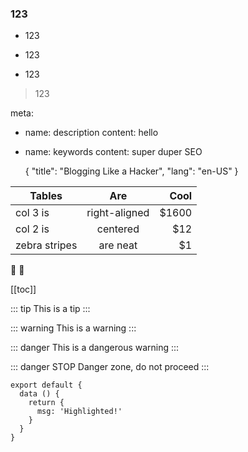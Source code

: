 ### 123
* 123
+ 123
- 123
> 123

meta:
  - name: description
    content: hello
  - name: keywords
    content: super duper SEO

    {
  "title": "Blogging Like a Hacker",
  "lang": "en-US"
}

| Tables        | Are           | Cool  |
| ------------- |:-------------:| -----:|
| col 3 is      | right-aligned | $1600 |
| col 2 is      | centered      |   $12 |
| zebra stripes | are neat      |    $1 |

:tada: :100:

[[toc]]

::: tip
This is a tip
:::

::: warning
This is a warning
:::

::: danger
This is a dangerous warning
:::

::: danger STOP
Danger zone, do not proceed
:::

``` js{4}
export default {
  data () {
    return {
      msg: 'Highlighted!'
    }
  }
}
```